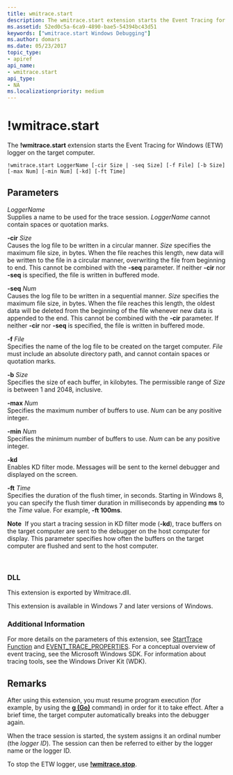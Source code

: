 ```yaml
---
title: wmitrace.start
description: The wmitrace.start extension starts the Event Tracing for Windows (ETW) logger on the target computer.
ms.assetid: 52ed0c5a-6ca9-4890-bae5-54394bc43d51
keywords: ["wmitrace.start Windows Debugging"]
ms.author: domars
ms.date: 05/23/2017
topic_type:
- apiref
api_name:
- wmitrace.start
api_type:
- NA
ms.localizationpriority: medium
---
```


# !wmitrace.start


The **!wmitrace.start** extension starts the Event Tracing for Windows (ETW) logger on the target computer.

```dbgcmd
!wmitrace.start LoggerName [-cir Size | -seq Size] [-f File] [-b Size] [-max Num] [-min Num] [-kd] [-ft Time] 
```

## <span id="ddk__wmitrace_strdump_dbg"></span><span id="DDK__WMITRACE_STRDUMP_DBG"></span>Parameters


<span id="_______LoggerName______"></span><span id="_______loggername______"></span><span id="_______LOGGERNAME______"></span> *LoggerName*   
Supplies a name to be used for the trace session. *LoggerName* cannot contain spaces or quotation marks.

<span id="_______-cir_______Size______"></span><span id="_______-cir_______size______"></span><span id="_______-CIR_______SIZE______"></span> **-cir** *Size*   
Causes the log file to be written in a circular manner. *Size* specifies the maximum file size, in bytes. When the file reaches this length, new data will be written to the file in a circular manner, overwriting the file from beginning to end. This cannot be combined with the **-seq** parameter. If neither **-cir** nor **-seq** is specified, the file is written in buffered mode.

<span id="_______-seq_______Num______"></span><span id="_______-seq_______num______"></span><span id="_______-SEQ_______NUM______"></span> **-seq** *Num*   
Causes the log file to be written in a sequential manner. *Size* specifies the maximum file size, in bytes. When the file reaches this length, the oldest data will be deleted from the beginning of the file whenever new data is appended to the end. This cannot be combined with the **-cir** parameter. If neither **-cir** nor **-seq** is specified, the file is written in buffered mode.

<span id="_______-f_______File______"></span><span id="_______-f_______file______"></span><span id="_______-F_______FILE______"></span> **-f** *File*   
Specifies the name of the log file to be created on the target computer. *File* must include an absolute directory path, and cannot contain spaces or quotation marks.

<span id="_______-b_______Size______"></span><span id="_______-b_______size______"></span><span id="_______-B_______SIZE______"></span> **-b** *Size*   
Specifies the size of each buffer, in kilobytes. The permissible range of *Size* is between 1 and 2048, inclusive.

<span id="_______-max_______Num______"></span><span id="_______-max_______num______"></span><span id="_______-MAX_______NUM______"></span> **-max** *Num*   
Specifies the maximum number of buffers to use. *Num* can be any positive integer.

<span id="_______-min_______Num______"></span><span id="_______-min_______num______"></span><span id="_______-MIN_______NUM______"></span> **-min** *Num*   
Specifies the minimum number of buffers to use. *Num* can be any positive integer.

<span id="_______-kd______"></span><span id="_______-KD______"></span> **-kd**   
Enables KD filter mode. Messages will be sent to the kernel debugger and displayed on the screen.

<span id="_______-ft_______Time______"></span><span id="_______-ft_______time______"></span><span id="_______-FT_______TIME______"></span> **-ft** *Time*   
Specifies the duration of the flush timer, in seconds. Starting in Windows 8, you can specify the flush timer duration in milliseconds by appending **ms** to the *Time* value. For example, **-ft 100ms**.

**Note**  If you start a tracing session in KD filter mode (**-kd**), trace buffers on the target computer are sent to the debugger on the host computer for display. This parameter specifies how often the buffers on the target computer are flushed and sent to the host computer.

 

### <span id="DLL"></span><span id="dll"></span>DLL

This extension is exported by Wmitrace.dll.

This extension is available in Windows 7 and later versions of Windows.

### <span id="Additional_Information"></span><span id="additional_information"></span><span id="ADDITIONAL_INFORMATION"></span>Additional Information

For more details on the parameters of this extension, see [StartTrace Function](https://go.microsoft.com/fwlink/p/?linkid=139652) and [EVENT\_TRACE\_PROPERTIES](https://go.microsoft.com/fwlink/p/?linkid=139653). For a conceptual overview of event tracing, see the Microsoft Windows SDK. For information about tracing tools, see the Windows Driver Kit (WDK).

Remarks
-------

After using this extension, you must resume program execution (for example, by using the [**g (Go)**](g--go-.md) command) in order for it to take effect. After a brief time, the target computer automatically breaks into the debugger again.

When the trace session is started, the system assigns it an ordinal number (the *logger ID*). The session can then be referred to either by the logger name or the logger ID.

To stop the ETW logger, use [**!wmitrace.stop**](-wmitrace-stop.md).

 

 





